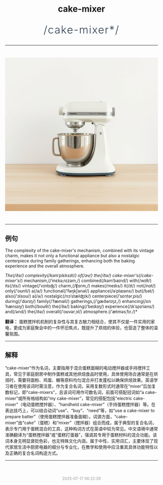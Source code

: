 <div align="center">

# cake-mixer

<div style="margin: 30px 0;">
<h1 style="font-size: 2.5em; font-weight: 300; letter-spacing: 2px; margin: 0; color: #2c3e50;">
/cake-mixer*/
</h1>
</div>

</div>

---

<div align="center" style="margin: 40px 0;">

![cake-mixer](images/cake-mixer.png)

</div>

---

## 例句

The complexity of the cake-mixer's mechanism, combined with its vintage charm, makes it not only a functional appliance but also a nostalgic centerpiece during family gatherings, enhancing both the baking experience and the overall atmosphere.

*The(/ðə/) complexity(/kəmˈplɛksɪti/) of(/əv/) the(/ðə/) cake-mixer's(/cake-mixer's*/) mechanism,(/ˈmɛkəˌnɪzəm,/) combined(/kəmˈbaɪnd/) with(/wɪθ/) its(/ɪts/) vintage(/ˈvɪntɪʤ/) charm,(/ʧɑrm,/) makes(/meɪks/) it(/ɪt/) not(/nɑt/) only(/ˈoʊnli/) a(/ə/) functional(/ˈfəŋkʃənəl/) appliance(/əˈplaɪəns/) but(/bət/) also(/ˈɔlsoʊ/) a(/ə/) nostalgic(/nɔˈstælʤɪk/) centerpiece(/ˈsɛntərˌpis/) during(/ˈdʊrɪŋ/) family(/ˈfæməli/) gatherings,(/ˈgæðərɪŋz,/) enhancing(/ɛnˈhænsɪŋ/) both(/boʊθ/) the(/ðə/) baking(/ˈbeɪkɪŋ/) experience(/ɪkˈspɪriəns/) and(/ənd/) the(/ðə/) overall(/ˈoʊvərˌɔl/) atmosphere.(/ˈætməsˌfɪr./)*

**翻译：** 蛋糕搅拌机机制的复杂性与其复古魅力相结合，使其不仅是一件实用的家电，更成为家庭聚会中的一件怀旧焦点，既提升了烘焙的体验，也营造了整体的温馨氛围。

---

## 解释

“cake-mixer”作为名词，主要指用于混合蛋糕面糊的电动搅拌器或手持搅拌工具，常见于家庭厨房中制作蛋糕或其他烘焙食品时使用，具体使用场合通常是在烘焙时，需要将面粉、鸡蛋、糖等原料均匀混合并打发蓬松以确保烘焙效果。英语学习者在使用该词时需注意，作为复合名词，采用复数形式时通常在“mixer”后加复数标记，即“cake-mixers”，且该词可用作可数名词，前面可搭配冠词如“a cake-mixer”或所有格结构如“my cake-mixer”，常见的搭配包括“electric cake-mixer”（电动蛋糕搅拌器）、“handheld cake-mixer”（手持蛋糕搅拌器）等。在表达技巧上，可以结合动词“use”、“buy”、“need”等，如“use a cake-mixer to prepare batter”（使用蛋糕搅拌器准备面糊）。词源方面，“cake-mixer”由“cake”（蛋糕）和“mixer”（搅拌器）组合而成，属于典型的复合名词，表示专门用于蛋糕混合的工具，这种构词方式在英语中较为常见。中文语境中通常准确翻译为“蛋糕搅拌器”或“蛋糕打蛋器”，强调其专用于蛋糕材料的混合功能。该词本身无明显褒贬色彩，也无特殊文化内涵，属于中性、实用词汇，主要体现了现代家居生活中厨房电器的细分与专业化，在教学和使用中应注重其具体功能特性以及正确的复合名词构造方式。


---

<div align="center" style="margin-top: 50px;">
<small style="color: #999; font-size: 0.9em;">2025-07-17 06:22:39</small>
</div>
